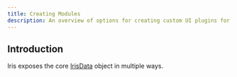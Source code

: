 ```yaml
---
title: Creating Modules
description: An overview of options for creating custom UI plugins for Iris.
---
```


## Introduction
Iris exposes the core [IrisData](analysis/README.md) object in multiple ways.
